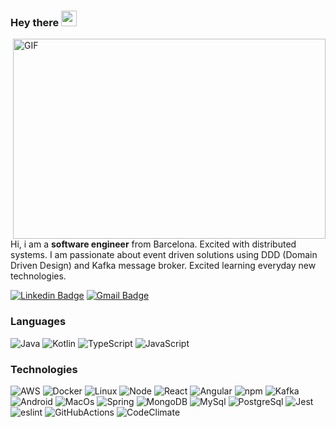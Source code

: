 ### Hey there <img src="https://media.giphy.com/media/hvRJCLFzcasrR4ia7z/giphy.gif" width="25px">

<img align="right" alt="GIF" src="https://github.com/abhisheknaiidu/abhisheknaiidu/blob/master/code.gif?raw=true" width="500" height="320" />

Hi, i am a <strong>software engineer</strong> from Barcelona. Excited with distributed systems. I am passionate about event driven solutions using DDD (Domain Driven Design) and Kafka message broker. Excited learning everyday new technologies.

[![Linkedin Badge](https://img.shields.io/badge/-avall-blue?style=flat-square&logo=Linkedin&logoColor=white&link=https://www.linkedin.com/in/alex-vall-09a2b25/)](https://www.linkedin.com/in/alex-vall-09a2b25/)
[![Gmail Badge](https://img.shields.io/badge/-alex.vall.mainou@gmail.com-c14438?style=flat-square&logo=Gmail&logoColor=white&link=mailto:alex.vall.mainou@gmail.com)](mailto:alex.vall.mainou@gmail.com)

### Languages

![Java](https://img.shields.io/badge/-Java-000?&logo=Java&logoColor=007396)
![Kotlin](https://img.shields.io/badge/-Kotlin-000?logo=kotlin&logoColor=007396)
![TypeScript](https://img.shields.io/badge/-TypeScript-000?&logo=TypeScript)
![JavaScript](https://img.shields.io/badge/-JavaScript-000?&logo=JavaScript)

### Technologies

![AWS](https://img.shields.io/badge/-AWS-000?&logo=Amazon-AWS&logoColor=F90)
![Docker](https://img.shields.io/badge/-Docker-000?&logo=Docker)
![Linux](https://img.shields.io/badge/-Linux-000?&logo=Linux)
![Node](https://img.shields.io/badge/-node-000?&logo=nodedotjs&logoColor=00ffff)
![React](https://img.shields.io/badge/-React-000?&logo=React)
![Angular](https://img.shields.io/badge/-Angular-000?&logo=Angular)
![npm](https://img.shields.io/badge/-npm-000?&logo=npm)
![Kafka](https://img.shields.io/badge/-Kafka-000?&logo=apachekafka)
![Android](https://img.shields.io/badge/-Android-000?&logo=Android)
![MacOs](https://img.shields.io/badge/-MacOs-000?&logo=MacOs)
![Spring](https://img.shields.io/badge/-Spring-000?&logo=Spring)
![MongoDB](https://img.shields.io/badge/-MongoDB-000?&logo=mongodb)
![MySql](https://img.shields.io/badge/-MySql-000?&logo=MySQL&logoColor=00ffff)
![PostgreSql](https://img.shields.io/badge/-PostgreSql-000?&logo=PostgreSQL&logoColor=00ffff)
![Jest](https://img.shields.io/badge/-jest-000?&logo=jest)
![eslint](https://img.shields.io/badge/-eslint-000?&logo=eslint)
![GitHubActions](https://img.shields.io/badge/-GitHubActions-000?&logo=github-actions)
![CodeClimate](https://img.shields.io/badge/-CodeClimate-000?&logo=code-climate)
